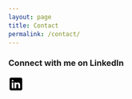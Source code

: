 ```yaml
---
layout: page
title: Contact
permalink: /contact/
---
```


### Connect with me on LinkedIn

[<img src="https://raw.githubusercontent.com/simple-icons/simple-icons/develop/icons/linkedin.svg" width="30" height="30">](https://www.linkedin.com/in/ashutosh-jha-47554ab1/)

